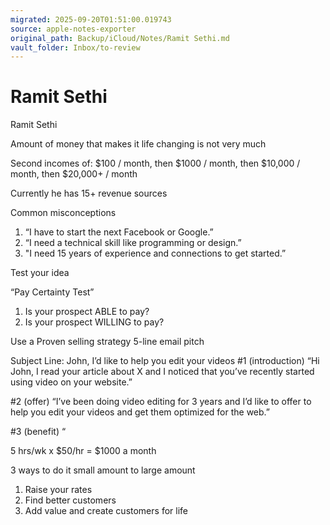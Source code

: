 ```yaml
---
migrated: 2025-09-20T01:51:00.019743
source: apple-notes-exporter
original_path: Backup/iCloud/Notes/Ramit Sethi.md
vault_folder: Inbox/to-review
---
```

# Ramit Sethi

Ramit Sethi

Amount of money that makes it life changing is not very much

Second incomes of:
$100 / month, then
$1000 / month, then
$10,000 / month, then
$20,000+ / month

Currently he has
15+ revenue sources

Common misconceptions
1. “I have to start the next Facebook or Google.”
2. “I need a technical skill like programming or design.”
3. "I need 15 years of experience and connections to get started.”

Test your idea

“Pay Certainty Test”
1. Is your prospect ABLE to pay?
2. Is your prospect WILLING to pay?

Use a Proven selling strategy
5-line email pitch

Subject Line: John, I’d like to help you edit your videos
#1 (introduction) “Hi John, I read your article about X and I noticed that you’ve recently started using video on your website.”

#2 (offer) “I’ve been doing video editing for 3 years and I’d like to offer to help you edit your videos and get them optimized for the web.”

#3 (benefit) “

5 hrs/wk x $50/hr = $1000 a month

3 ways to do it
small amount to large amount
1. Raise your rates
2. Find better customers 
3. Add value and create customers for life

